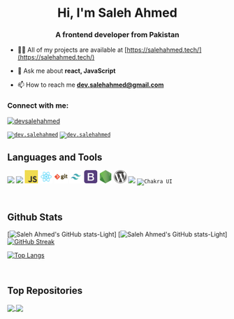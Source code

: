 <h1 align="center">Hi, I'm Saleh Ahmed</h1>
<h3 align="center">A frontend developer from Pakistan</h3>



- 👨‍💻 All of my projects are available at [https://salehahmed.tech/](https://salehahmed.tech/)

- 💬 Ask me about **react, JavaScript**

- 📫 How to reach me **dev.salehahmed@gmail.com**

<h3 align="left">Connect with me:</h3>
<p align="left"> <a href="https://twitter.com/devsalehahmed" target="blank"><img src="https://img.shields.io/twitter/follow/devsalehahmed?logo=twitter&style=for-the-badge" alt="devsalehahmed" /></a> </p>
<p align="left">

<code><a href="https://instagram.com/dev.salehahmed" target="blank"><img align="center" src="https://raw.githubusercontent.com/rahuldkjain/github-profile-readme-generator/master/src/images/icons/Social/instagram.svg" alt="dev.salehahmed" height="30" width="40" /></a></code>
<code><a href="discordapp.com/users/485202144232734738" target="blank"><img align="center" src="https://img.icons8.com/color/256/discord-logo.png" alt="dev.salehahmed" height="30" width="30" /></a></code>



## Languages and Tools 
<code><img height="30" src="https://profilinator.rishav.dev/skills-assets/html5-original-wordmark.svg"/></code>
<code><img height="30" src="https://profilinator.rishav.dev/skills-assets/css3-original-wordmark.svg"/></code>
<code><img height="30" src="https://raw.githubusercontent.com/github/explore/80688e429a7d4ef2fca1e82350fe8e3517d3494d/topics/javascript/javascript.png"></code>
<code><img height="30" src="https://raw.githubusercontent.com/github/explore/80688e429a7d4ef2fca1e82350fe8e3517d3494d/topics/react/react.png"></code>
<code><img height="30" src="https://raw.githubusercontent.com/github/explore/80688e429a7d4ef2fca1e82350fe8e3517d3494d/topics/git/git.png"></code>
<code><img height="30" src="https://raw.githubusercontent.com/github/explore/80688e429a7d4ef2fca1e82350fe8e3517d3494d/topics/tailwind/tailwind.png"></code>
<code><img height="30" src="https://raw.githubusercontent.com/github/explore/80688e429a7d4ef2fca1e82350fe8e3517d3494d/topics/bootstrap/bootstrap.png"></code>
<code><img height="30" src="https://raw.githubusercontent.com/github/explore/80688e429a7d4ef2fca1e82350fe8e3517d3494d/topics/nodejs/nodejs.png"></code>
<code><img height="30" src="https://raw.githubusercontent.com/github/explore/80688e429a7d4ef2fca1e82350fe8e3517d3494d/topics/wordpress/wordpress.png"></code>
<code><img height="30" src="https://profilinator.rishav.dev/skills-assets/figma-icon.svg"/></code>
<code><img height="30" src="https://profilinator.rishav.dev/skills-assets/chakraui.png" alt="Chakra UI" /></code>




<br/>  


## Github Stats

[![Saleh Ahmed's GitHub stats-Light](https://github-readme-stats.vercel.app/api?username=SalehAhmed10&show_icons=true&theme=dark#gh-dark-mode-only)]
[![Saleh Ahmed's GitHub stats-Light](https://github-readme-stats.vercel.app/api?username=SalehAhmed10&show_icons=true&theme=default#gh-light-mode-only)]
[![GitHub Streak](https://streak-stats.demolab.com/?user=SalehAhmed10&theme=dark)](https://git.io/streak-stats)

[![Top Langs](https://saleh-ahmed-github-readme-stats.vercel.app/api/top-langs/?username=SalehAhmed10&layout=compact&theme=dark)](https://github.com/SalehAhmed10)



<br/>  

## Top Repositories

<a href="https://github.com/SalehAhmed10/Food.Json" target="_blank">
  <img align="center" src="https://github-readme-stats.vercel.app/api/pin/?username=SalehAhmed10&repo=Food.Json&show_owner&theme=dark" />
</a>
<a href="https://github.com/SalehAhmed10/countries-db" target="_blank">
  <img align="center" src="https://github-readme-stats.vercel.app/api/pin/?username=SalehAhmed10&repo=countries-db&show_owner&theme=dark" />
</a>

